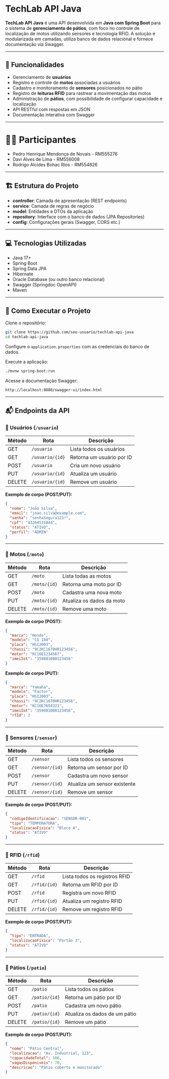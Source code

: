 # TechLab API Java

**TechLab API Java** é uma API desenvolvida em **Java com Spring Boot** para o sistema de **gerenciamento de pátios**, com foco no controle de localização de motos utilizando sensores e tecnologia RFID. A solução é modularizada em camadas, utiliza banco de dados relacional e fornece documentação via Swagger.

---

## 📌 Funcionalidades

- Gerenciamento de **usuários**
- Registro e controle de **motos** associadas a usuários
- Cadastro e monitoramento de **sensores** posicionados no pátio
- Registro de **leituras RFID** para rastrear a movimentação das motos
- Administração de **pátios**, com possibilidade de configurar capacidade e localização
- API RESTful com respostas em JSON
- Documentação interativa com Swagger

---

# 👩‍💻 Participantes

- Pedro Henrique Mendonça de Novais - RM555276
- Davi Alves de Lima - RM556008
- Rodrigo Alcides Bohac Ríos - RM554826

---

## 🏗 Estrutura do Projeto

- **controller**: Camada de apresentação (REST endpoints)
- **service**: Camada de regras de negócio
- **model**: Entidades e DTOs da aplicação
- **repository**: Interface com o banco de dados (JPA Repositories)
- **config**: Configurações gerais (Swagger, CORS etc.)

---

## 💻 Tecnologias Utilizadas

- Java 17+
- Spring Boot
- Spring Data JPA
- Hibernate
- Oracle Database (ou outro banco relacional)
- Swagger (Springdoc OpenAPI)
- Maven

---

## 🚀 Como Executar o Projeto

Clone o repositório:

```bash
git clone https://github.com/seu-usuario/techlab-api-java
cd techlab-api-java
```

Configure o `application.properties` com as credenciais do banco de dados.

Execute a aplicação:

```bash
./mvnw spring-boot:run
```

Acesse a documentação Swagger:

```
http://localhost:8080/swagger-ui/index.html
```

---

## 📬 Endpoints da API

### 🔹 Usuários (`/usuario`)

| Método | Rota               | Descrição                   |
|--------|--------------------|-----------------------------|
| GET    | `/usuario`         | Lista todos os usuários     |
| GET    | `/usuario/{id}`    | Retorna um usuário por ID   |
| POST   | `/usuario`         | Cria um novo usuário        |
| PUT    | `/usuario/{id}`    | Atualiza um usuário         |
| DELETE | `/usuario/{id}`    | Remove um usuário           |

**Exemplo de corpo (POST/PUT):**
```json
{
  "nome": "João Silva",
  "email": "joao.silva@example.com",
  "senha": "senhaSegura123!",
  "cpf": "43264531844",
  "status": "ATIVO",
  "perfil": "ADMIN"
}
```

---

### 🔹 Motos (`/moto`)

| Método | Rota            | Descrição                    |
|--------|-----------------|------------------------------|
| GET    | `/moto`         | Lista todas as motos         |
| GET    | `/moto/{id}`    | Retorna uma moto por ID      |
| POST   | `/moto`         | Cadastra uma nova moto       |
| PUT    | `/moto/{id}`    | Atualiza os dados da moto    |
| DELETE | `/moto/{id}`    | Remove uma moto              |

**Exemplo de corpo (POST):**
```json
{
  "marca": "Honda",
  "modelo": "CG 160",
  "placa": "HSI2003",
  "chassi": "9C2KC1670HR123456",
  "motor": "KC16E1234567",
  "imeiIot": "359881080123456"
}
```

**Exemplo de corpo (PUT):**
```json
{
  "marca": "Yamaha",
  "modelo": "Factor",
  "placa": "HSI2003",
  "chassi": "9C2KC1670HR123456",
  "motor": "KC16E7654321",
  "imeiIot": "359881080123456",
  "rfId": 2
}
```

---

### 🔹 Sensores (`/sensor`)

| Método | Rota              | Descrição                      |
|--------|-------------------|--------------------------------|
| GET    | `/sensor`         | Lista todos os sensores        |
| GET    | `/sensor/{id}`    | Retorna um sensor por ID       |
| POST   | `/sensor`         | Cadastra um novo sensor        |
| PUT    | `/sensor/{id}`    | Atualiza um sensor existente   |
| DELETE | `/sensor/{id}`    | Remove um sensor               |

**Exemplo de corpo (POST/PUT):**
```json
{
  "codigoIdentificacao": "SENSOR-001",
  "tipo": "TEMPERATURA",
  "localizacaoFisica": "Bloco A",
  "status": "ATIVO"
}
```

---

### 🔹 RFID (`/rfid`)

| Método | Rota           | Descrição                         |
|--------|----------------|-----------------------------------|
| GET    | `/rfid`        | Lista todos os registros RFID     |
| GET    | `/rfid/{id}`   | Retorna um RFID por ID            |
| POST   | `/rfid`        | Registra um novo RFID             |
| PUT    | `/rfid/{id}`   | Atualiza um registro RFID         |
| DELETE | `/rfid/{id}`   | Remove um registro RFID           |

**Exemplo de corpo (POST/PUT):**
```json
{
  "tipo": "ENTRADA",
  "localizacaoFisica": "Portão 3",
  "status": "ATIVO"
}
```

---

### 🔹 Pátios (`/patio`)

| Método | Rota              | Descrição                        |
|--------|-------------------|----------------------------------|
| GET    | `/patio`          | Lista todos os pátios            |
| GET    | `/patio/{id}`     | Retorna um pátio por ID          |
| POST   | `/patio`          | Cadastra um novo pátio           |
| PUT    | `/patio/{id}`     | Atualiza os dados de um pátio    |
| DELETE | `/patio/{id}`     | Remove um pátio                  |

**Exemplo de corpo (POST/PUT):**
```json
{
  "nome": "Pátio Central",
  "localizacao": "Av. Industrial, 123",
  "capacidadeTotal": 100,
  "vagasDisponiveis": 70,
  "descricao": "Pátio coberto e monitorado"
}
```
